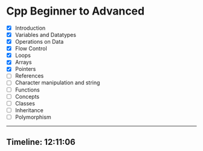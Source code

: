 # Cpp Beginner to Advanced

- [x] Introduction
- [x] Variables and Datatypes
- [x] Operations on Data
- [x] Flow Control
- [x] Loops
- [x] Arrays
- [x] Pointers
- [ ] References
- [ ] Character manipulation and string
- [ ] Functions
- [ ] Concepts
- [ ] Classes
- [ ] Inheritance
- [ ] Polymorphism

---

## Timeline: 12:11:06
